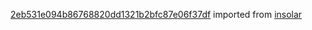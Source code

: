 [2eb531e094b86768820dd1321b2bfc87e06f37df](https://github.com/insolar/insolar/commit/2eb531e094b86768820dd1321b2bfc87e06f37df) imported from [insolar](https://github.com/insolar/insolar)
